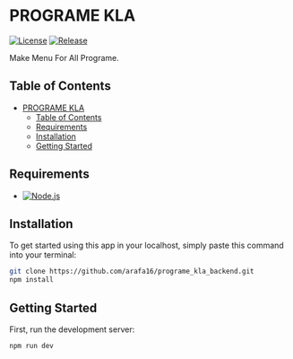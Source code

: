 # PROGRAME KLA

[![License](https://badgen.net/github/license/arafa16/programe_kla_backend "License")](LICENSE.md)
[![Release](https://badgen.net/github/release/arafa16/programe_kla_backend "Release")](https://github.com/arafa16/programe_kla_backend/releases)

Make Menu For All Programe.

## Table of Contents

- [PROGRAME KLA](#programe_kla_backend)
  - [Table of Contents](#table-of-contents)
  - [Requirements](#requirements)
  - [Installation](#installation)
  - [Getting Started](#getting-started)

## Requirements

- [![Node.js](https://img.shields.io/badge/Node.js%18^18.16.0-43853D?logo=node.js&logoColor=white "Node.js")](https://nodejs.org)

## Installation

To get started using this app in your localhost, simply paste this command into your terminal:

```bash
git clone https://github.com/arafa16/programe_kla_backend.git
npm install
```

## Getting Started

First, run the development server:

```bash
npm run dev
```